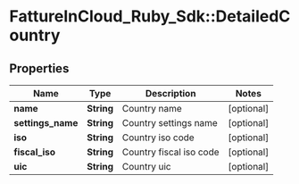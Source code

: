 # FattureInCloud_Ruby_Sdk::DetailedCountry

## Properties

| Name | Type | Description | Notes |
| ---- | ---- | ----------- | ----- |
| **name** | **String** | Country name | [optional] |
| **settings_name** | **String** | Country settings name | [optional] |
| **iso** | **String** | Country iso code | [optional] |
| **fiscal_iso** | **String** | Country fiscal iso code | [optional] |
| **uic** | **String** | Country uic | [optional] |

